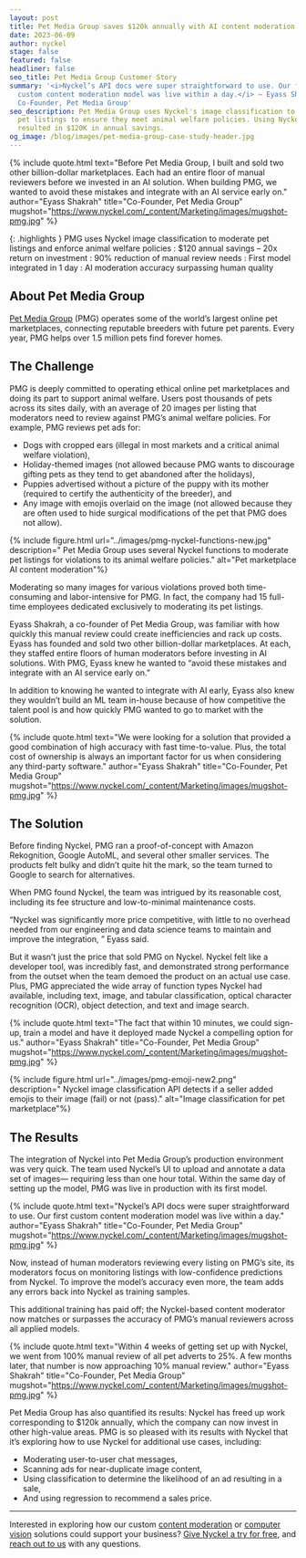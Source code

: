 ```yaml
---
layout: post
title: Pet Media Group saves $120k annually with AI content moderation
date: 2023-06-09
author: nyckel
stage: false
featured: false
headliner: false
seo_title: Pet Media Group Customer Story
summary: '<i>Nyckel’s API docs were super straightforward to use. Our first
  custom content moderation model was live within a day.</i> — Eyass Shakrah,
  Co-Founder, Pet Media Group'
seo_description: Pet Media Group uses Nyckel's image classification to moderate
  pet listings to ensure they meet animal welfare policies. Using Nyckel has
  resulted in $120K in annual savings.
og_image: /blog/images/pet-media-group-case-study-header.jpg
---
```

{% include quote.html text="Before Pet Media Group, I built and sold two other billion-dollar marketplaces. Each had an entire floor of manual reviewers before we invested in an AI solution. When building PMG, we wanted to avoid these mistakes and integrate with an AI service early on." author="Eyass Shakrah" title="Co-Founder, Pet Media Group" mugshot="https://www.nyckel.com/_content/Marketing/images/mugshot-pmg.jpg" %}

{: .highlights }
PMG uses Nyckel image classification to moderate pet listings and enforce animal welfare policies
: $120 annual savings – 20x return on investment
: 90% reduction of manual review needs
: First model integrated in 1 day
: AI moderation accuracy surpassing human quality

## About Pet Media Group

[Pet Media Group](https://www.petmediagroup.com/) (PMG) operates some of the world’s largest online pet marketplaces, connecting reputable breeders with future pet parents. Every year, PMG helps over 1.5 million pets find forever homes.

## The Challenge

PMG is deeply committed to operating ethical online pet marketplaces and doing its part to support animal welfare. Users post thousands of pets across its sites daily, with an average of 20 images per listing that moderators need to review against PMG’s animal welfare policies. For example, PMG reviews pet ads for:

* Dogs with cropped ears (illegal in most markets and a critical animal welfare violation),
* Holiday-themed images (not allowed because PMG wants to discourage gifting pets as they tend to get abandoned after the holidays),
* Puppies advertised without a picture of the puppy with its mother (required to certify the authenticity of the breeder), and
* Any image with emojis overlaid on the image (not allowed because they are often used to hide surgical modifications of the pet that PMG does not allow).

{% include figure.html url="../images/pmg-nyckel-functions-new.jpg" description=" Pet Media Group uses several Nyckel functions to moderate pet listings for violations to its animal welfare policies." alt="Pet marketplace AI content moderation"%}

Moderating so many images for various violations proved both time-consuming and labor-intensive for PMG. In fact, the company had 15 full-time employees dedicated exclusively to moderating its pet listings.

Eyass Shakrah, a co-founder of Pet Media Group, was familiar with how quickly this manual review could create inefficiencies and rack up costs. Eyass has founded and sold two other billion-dollar marketplaces. At each, they staffed entire floors of human moderators before investing in AI solutions. With PMG, Eyass knew he wanted to “avoid these mistakes and integrate with an AI service early on.”

In addition to knowing he wanted to integrate with AI early, Eyass also knew they wouldn’t build an ML team in-house because of how competitive the talent pool is and how quickly PMG wanted to go to market with the solution.

{% include quote.html text="We were looking for a solution that provided a good combination of high accuracy with fast time-to-value. Plus, the total cost of ownership is always an important factor for us when considering any third-party software." author="Eyass Shakrah" title="Co-Founder, Pet Media Group" mugshot="https://www.nyckel.com/_content/Marketing/images/mugshot-pmg.jpg" %}

## The Solution

Before finding Nyckel, PMG ran a proof-of-concept with Amazon Rekognition, Google AutoML, and several other smaller services. The products felt bulky and didn’t quite hit the mark, so the team turned to Google to search for alternatives.

When PMG found Nyckel, the team was intrigued by its reasonable cost, including its fee structure and low-to-minimal maintenance costs.

“Nyckel was significantly more price competitive, with little to no overhead needed from our engineering and data science teams to maintain and improve the integration, ” Eyass said.

But it wasn’t just the price that sold PMG on Nyckel. Nyckel felt like a developer tool, was incredibly fast, and demonstrated strong performance from the outset when the team demoed the product on an actual use case. Plus, PMG appreciated the wide array of function types Nyckel had available, including text, image, and tabular classification, optical character recognition (OCR), object detection, and text and image search.

{% include quote.html text="The fact that within 10 minutes, we could sign-up, train a model and have it deployed made Nyckel a compelling option for us." author="Eyass Shakrah" title="Co-Founder, Pet Media Group" mugshot="https://www.nyckel.com/_content/Marketing/images/mugshot-pmg.jpg" %}

{% include figure.html url="../images/pmg-emoji-new2.png" description=" Nyckel image classification API detects if a seller added emojis to their image (fail) or not (pass)." alt="Image classification for pet marketplace"%}

## The Results

The integration of Nyckel into Pet Media Group’s production environment was very quick. The team used Nyckel’s UI to upload and annotate a data set of images— requiring less than one hour total. Within the same day of setting up the model, PMG was live in production with its first model.

{% include quote.html text="Nyckel’s API docs were super straightforward to use. Our first custom content moderation model was live within a day." author="Eyass Shakrah" title="Co-Founder, Pet Media Group" mugshot="https://www.nyckel.com/_content/Marketing/images/mugshot-pmg.jpg" %}

Now, instead of human moderators reviewing every listing on PMG’s site, its moderators focus on monitoring listings with low-confidence predictions from Nyckel. To improve the model’s accuracy even more, the team adds any errors back into Nyckel as training samples.

This additional training has paid off; the Nyckel-based content moderator now matches or surpasses the accuracy of PMG’s manual reviewers across all applied models.

{% include quote.html text="Within 4 weeks of getting set up with Nyckel, we went from 100% manual review of all pet adverts to 25%. A few months later, that number is now approaching 10% manual review." author="Eyass Shakrah" title="Co-Founder, Pet Media Group" mugshot="https://www.nyckel.com/_content/Marketing/images/mugshot-pmg.jpg" %}

Pet Media Group has also quantified its results: Nyckel has freed up work corresponding to $120k annually, which the company can now invest in other high-value areas. PMG is so pleased with its results with Nyckel that it’s exploring how to use Nyckel for additional use cases, including:

* Moderating user-to-user chat messages,
* Scanning ads for near-duplicate image content,
* Using classification to determine the likelihood of an ad resulting in a sale,
* And using regression to recommend a sales price.

- - -

Interested in exploring how our custom [content moderation](https://www.nyckel.com/custom-content-moderation-api) or [computer vision](https://www.nyckel.com/computer-vision-api) solutions could support your business? [Give Nyckel a try for free](https://www.nyckel.com/console), and [reach out to us](mailto:feedback@nyckel.com) with any questions.
